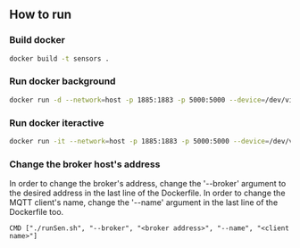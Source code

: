 ## How to run

### Build docker
```bash
docker build -t sensors . 
```

### Run docker background
```bash
docker run -d --network=host -p 1885:1883 -p 5000:5000 --device=/dev/video0:/dev/video0 sensors
```

### Run docker iteractive
```bash
docker run -it --network=host -p 1885:1883 -p 5000:5000 --device=/dev/video0:/dev/video0 sensors
```

### Change the broker host's address
In order to change the broker's address, change the '--broker' argument to the desired address in the last line of the Dockerfile.
In order to change the MQTT client's name, change the '--name' argument in the last line of the Dockerfile too.
```
CMD ["./runSen.sh", "--broker", "<broker address>", "--name", "<client name>"]
```
